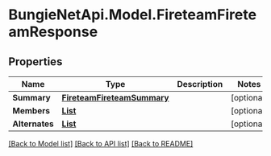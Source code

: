 # BungieNetApi.Model.FireteamFireteamResponse
## Properties

Name | Type | Description | Notes
------------ | ------------- | ------------- | -------------
**Summary** | [**FireteamFireteamSummary**](FireteamFireteamSummary.md) |  | [optional] 
**Members** | [**List<FireteamFireteamMember>**](FireteamFireteamMember.md) |  | [optional] 
**Alternates** | [**List<FireteamFireteamMember>**](FireteamFireteamMember.md) |  | [optional] 

[[Back to Model list]](../README.md#documentation-for-models) [[Back to API list]](../README.md#documentation-for-api-endpoints) [[Back to README]](../README.md)

